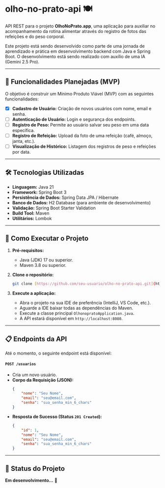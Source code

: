 #  olho-no-prato-api 🍽️

API REST para o projeto **OlhoNoPrato.app**, uma aplicação para auxiliar no acompanhamento da rotina alimentar através do registro de fotos das refeições e do peso corporal.

Este projeto está sendo desenvolvido como parte de uma jornada de aprendizado e prática em desenvolvimento backend com Java e Spring Boot. O desenvolvimento está sendo realizado com auxílio de uma IA (Gemini 2.5 Pro).

---

## 🎯 Funcionalidades Planejadas (MVP)

O objetivo é construir um Mínimo Produto Viável (MVP) com as seguintes funcionalidades:

* [x] **Cadastro de Usuário:** Criação de novos usuários com nome, email e senha.
* [ ] **Autenticação de Usuário:** Login e segurança dos endpoints.
* [ ] **Registro de Peso:** Permite ao usuário salvar seu peso em uma data específica.
* [ ] **Registro de Refeição:** Upload da foto de uma refeição (café, almoço, janta, etc.).
* [ ] **Visualização de Histórico:** Listagem dos registros de peso e refeições por data.

---

## 🛠️ Tecnologias Utilizadas

* **Linguagem:** Java 21
* **Framework:** Spring Boot 3
* **Persistência de Dados:** Spring Data JPA / Hibernate
* **Banco de Dados:** H2 Database (para ambiente de desenvolvimento)
* **Validação:** Spring Boot Starter Validation
* **Build Tool:** Maven
* **Utilitários:** Lombok

---

## 🚀 Como Executar o Projeto

1.  **Pré-requisitos:**
    * Java (JDK) 17 ou superior.
    * Maven 3.8 ou superior.

2.  **Clone o repositório:**
    ```bash
    git clone [https://github.com/seu-usuario/olho-no-prato-api.git](https://github.com/seu-usuario/olho-no-prato-api.git)
    ```

3.  **Execute a aplicação:**
    * Abra o projeto na sua IDE de preferência (IntelliJ, VS Code, etc.).
    * Aguarde a IDE baixar todas as dependências do Maven.
    * Execute a classe principal `OlhonopratoApplication.java`.
    * A API estará disponível em `http://localhost:8080`.

---

## 📋 Endpoints da API

Até o momento, o seguinte endpoint está disponível:

#### `POST /usuarios`
* Cria um novo usuário.
* **Corpo da Requisição (JSON):**
    ```json
    {
        "nome": "Seu Nome",
        "email": "seu@email.com",
        "senha": "sua_senha_min_6_chars"
    }
    ```
* **Resposta de Sucesso (Status `201 Created`):**
    ```json
    {
        "id": 1,
        "nome": "Seu Nome",
        "email": "seu@email.com",
        "senha": "sua_senha_min_6_chars"
    }
    ```

---

## 📝 Status do Projeto

**Em desenvolvimento...** 🚧